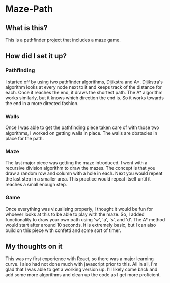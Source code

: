 # Maze-Path

## What is this?

This is a pathfinder project that includes a maze game.

## How did I set it up?

### Pathfinding

I started off by using two pathfinder algorithms, Dijikstra and A*. Dijikstra's algorithm looks at every node next to it and keeps track of the distance for each. Once it reaches the end, it draws the shortest path. The A* algorithm works similarly, but it knows which direction the end is. So it works towards the end in a more directed fashion.

### Walls

Once I was able to get the pathfinding piece taken care of with those two algorithms, I worked on getting walls in place. The walls are obstacles in place for the path.

### Maze

The last major piece was getting the maze introduced. I went with a recursive division algorithm to draw the mazes. The concept is that you draw a random row and column with a hole in each. Next you would repeat the last step in a smaller area. This practice would repeat itself until it reaches a small enough step.

### Game

Once everything was vizualising properly, I thought it would be fun for whoever looks at this to be able to play with the maze. So, I added functionality to draw your own path using 'w', 'a', 's', and 'd'. The A* method would start after around 10 seconds. It is extremely basic, but I can also build on this piece with confetti and some sort of timer.

## My thoughts on it

This was my first experience with React, so there was a major learning curve. I also had not done much with javascript prior to this. All in all, I'm glad that I was able to get a working version up. I'll likely come back and add some more algorithms and clean up the code as I get more proficient.
